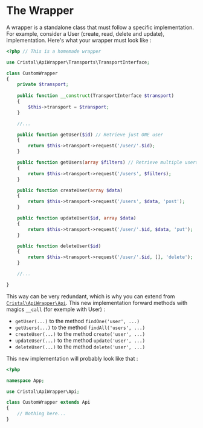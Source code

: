 # The Wrapper

A wrapper is a standalone class that must follow a specific implementation.
For example, consider a User (create, read, delete and update), implementation. Here's what your wrapper must look like :

```php
<?php // This is a homemade wrapper

use Cristal\ApiWrapper\Transports\TransportInterface;

class CustomWrapper
{
    private $transport;
    
    public function __construct(TransportInterface $transport)
    {
        $this->transport = $transport;
    }

    //...

    public function getUser($id) // Retrieve just ONE user
    {
        return $this->transport->request('/user/'.$id);
    }

    public function getUsers(array $filters) // Retrieve multiple users
    {
        return $this->transport->request('/users', $filters);
    }

    public function createUser(array $data) 
    {
        return $this->transport->request('/users', $data, 'post');
    }

    public function updateUser($id, array $data)
    {
        return $this->transport->request('/user/'.$id, $data, 'put');
    }

    public function deleteUser($id)
    {
        return $this->transport->request('/user/'.$id, [], 'delete');
    }

    //...

}
```

This way can be very redundant, which is why you can extend from [`Cristal\ApiWrapper\Api`](../src/Api.php).
This new implementation forward methods with magics `__call` (for exemple with User) :

- `getUser(...)` to the method `findOne('user', ...)`
- `getUsers(...)` to the method `findAll('users', ...)`
- `createUser(...)` to the method `create('user', ...)`
- `updateUser(...)` to the method `update('user', ...)`
- `deleteUser(...)` to the method `delete('user', ...)`

This new implementation will probably look like that :

```php
<?php

namespace App;

use Cristal\ApiWrapper\Api;

class CustomWrapper extends Api
{
    // Nothing here...
}
```
